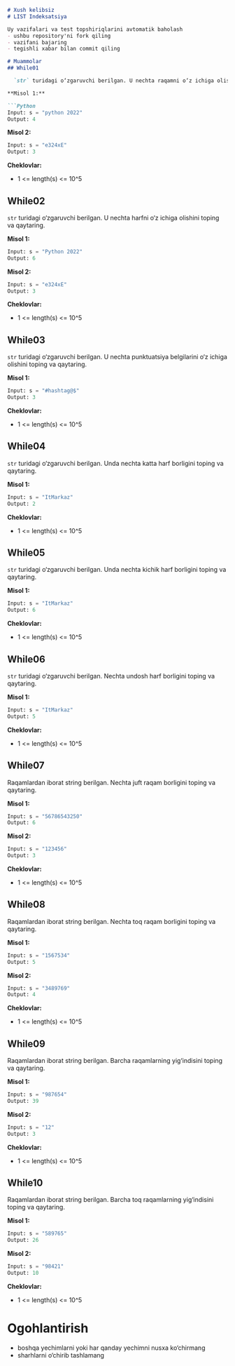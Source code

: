 ```markdown
# Xush kelibsiz
# LIST Indeksatsiya

Uy vazifalari va test topshiriqlarini avtomatik baholash
- ushbu repository'ni fork qiling
- vazifani bajaring
- tegishli xabar bilan commit qiling

# Muammolar
## While01

  `str` turidagi o‘zgaruvchi berilgan. U nechta raqamni o‘z ichiga olishini toping va qaytaring.

**Misol 1:**

```Python
Input: s = "python 2022"
Output: 4
```

**Misol 2:**

```Python
Input: s = "e324xE"
Output: 3
```

**Cheklovlar:**

  - 1 <= length(s) <= 10^5

## While02

  `str` turidagi o‘zgaruvchi berilgan. U nechta harfni o‘z ichiga olishini toping va qaytaring.

**Misol 1:**

```Python
Input: s = "Python 2022"
Output: 6
```

**Misol 2:**

```Python
Input: s = "e324xE"
Output: 3
```

**Cheklovlar:**

  - 1 <= length(s) <= 10^5

## While03

  `str` turidagi o‘zgaruvchi berilgan. U nechta punktuatsiya belgilarini o‘z ichiga olishini toping va qaytaring.

**Misol 1:**

```Python
Input: s = "#hashtag@$"
Output: 3
```

**Cheklovlar:**

  - 1 <= length(s) <= 10^5

## While04

  `str` turidagi o‘zgaruvchi berilgan. Unda nechta katta harf borligini toping va qaytaring.

**Misol 1:**

```Python
Input: s = "ItMarkaz"
Output: 2
```

**Cheklovlar:**

  - 1 <= length(s) <= 10^5

## While05

  `str` turidagi o‘zgaruvchi berilgan. Unda nechta kichik harf borligini toping va qaytaring.

**Misol 1:**

```Python
Input: s = "ItMarkaz"
Output: 6
```

**Cheklovlar:**

  - 1 <= length(s) <= 10^5

## While06

  `str` turidagi o‘zgaruvchi berilgan. Nechta undosh harf borligini toping va qaytaring.

**Misol 1:**

```Python
Input: s = "ItMarkaz"
Output: 5
```

**Cheklovlar:**

  - 1 <= length(s) <= 10^5

## While07

  Raqamlardan iborat string berilgan. Nechta juft raqam borligini toping va qaytaring.

**Misol 1:**

```Python
Input: s = "56786543250"
Output: 6
```

**Misol 2:**

```Python
Input: s = "123456"
Output: 3
```

**Cheklovlar:**

  - 1 <= length(s) <= 10^5

## While08

  Raqamlardan iborat string berilgan. Nechta toq raqam borligini toping va qaytaring.

**Misol 1:**

```Python
Input: s = "1567534"
Output: 5
```

**Misol 2:**

```Python
Input: s = "3489769"
Output: 4
```

**Cheklovlar:**

  - 1 <= length(s) <= 10^5

## While09

  Raqamlardan iborat string berilgan. Barcha raqamlarning yig‘indisini toping va qaytaring.

**Misol 1:**

```Python
Input: s = "987654"
Output: 39
```

**Misol 2:**

```Python
Input: s = "12"
Output: 3
```

**Cheklovlar:**

  - 1 <= length(s) <= 10^5

## While10

  Raqamlardan iborat string berilgan. Barcha toq raqamlarning yig‘indisini toping va qaytaring.

**Misol 1:**

```Python
Input: s = "589765"
Output: 26
```

**Misol 2:**

```Python
Input: s = "98421"
Output: 10
```

**Cheklovlar:**

  - 1 <= length(s) <= 10^5

# Ogohlantirish
- boshqa yechimlarni yoki har qanday yechimni nusxa ko‘chirmang
- sharhlarni o‘chirib tashlamang
```
